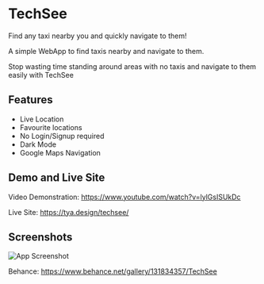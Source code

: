 # TechSee

Find any taxi nearby you and quickly navigate to them!

A simple WebApp to find taxis nearby and navigate to them.

Stop wasting time standing around areas with no taxis and navigate to them easily with TechSee

## Features

- Live Location
- Favourite locations
- No Login/Signup required
- Dark Mode
- Google Maps Navigation


## Demo and Live Site
Video Demonstration: https://www.youtube.com/watch?v=lylGsISUkDc

Live Site: https://tya.design/techsee/


## Screenshots

![App Screenshot](https://mir-s3-cdn-cf.behance.net/project_modules/fs/6d2cd9131834357.619d0f2fac891.png)

Behance: https://www.behance.net/gallery/131834357/TechSee